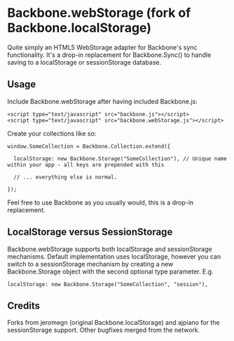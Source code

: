 # Backbone.webStorage (fork of Backbone.localStorage)

Quite simply an HTML5 WebStorage adapter for Backbone's sync functionality. It's a drop-in replacement for Backbone.Sync() to handle saving to a localStorage or sessionStorage database.

## Usage

Include Backbone.webStorage after having included Backbone.js:

    <script type="text/javascript" src="backbone.js"></script>
    <script type="text/javascript" src="backbone.webStorage.js"></script>

Create your collections like so:

    window.SomeCollection = Backbone.Collection.extend({
      
      localStorage: new Backbone.Storage("SomeCollection"), // Unique name within your app - all keys are prepended with this
      
      // ... everything else is normal.
      
    });
  
Feel free to use Backbone as you usually would, this is a drop-in replacement.

## LocalStorage versus SessionStorage

Backbone.webStorage supports both localStorage and sessionStorage mechanisms. Default implementation uses localStorage,
however you can switch to a sessionStorage mechanism by creating a new Backbone.Storage object with the second optional
type parameter. E.g.

    localStorage: new Backbone.Storage("SomeCollection", "session"),

## Credits

Forks from jeromegn (original Backbone.localStorage) and ajpiano for the sessionStorage support. Other bugfixes merged from the network.
